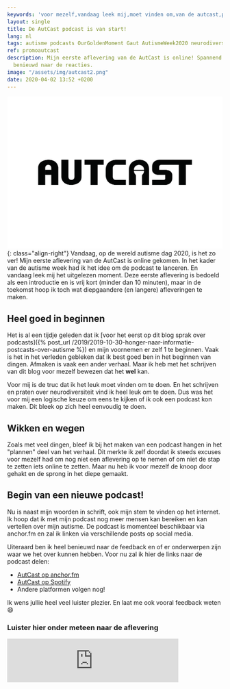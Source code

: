 ```yaml
---
keywords: 'voor mezelf,vandaag leek mij,moet vinden om,van de autcast,platformen volgen nog'
layout: single
title: De AutCast podcast is van start!
lang: nl
tags: autisme podcasts OurGoldenMoment Gaut AutismeWeek2020 neurodiversiteit
ref: promoautcast
description: Mijn eerste aflevering van de AutCast is online! Spannend! Ik ben heel
  benieuwd naar de reacties.
image: "/assets/img/autcast2.png"
date: 2020-04-02 13:52 +0200
---
```

![AutCast logo](/assets/img/autcast2.png){: class="align-right"}
Vandaag, op de wereld autisme dag 2020, is het zo ver! Mijn eerste aflevering van de AutCast is online gekomen. In het kader van de autisme week had ik het idee om de podcast te lanceren. En vandaag leek mij het uitgelezen moment. Deze eerste aflevering is bedoeld als een introductie en is vrij kort (minder dan 10 minuten), maar in de toekomst hoop ik toch wat diepgaandere (en langere) afleveringen te maken.

## Heel goed in beginnen

Het is al een tijdje geleden dat ik [voor het eerst op dit blog sprak over podcasts]({% post_url /2019/2019-10-30-honger-naar-informatie-postcasts-over-autisme %}) en mijn voornemen er zelf 1 te beginnen. Vaak is het in het verleden gebleken dat ik best goed ben in het beginnen van dingen. Afmaken is vaak een ander verhaal. Maar ik heb met het schrijven van dit blog voor mezelf bewezen dat het **wel** kan.

Voor mij is de truc dat ik het leuk moet vinden om te doen. En het schrijven en praten over neurodiversiteit vind ik heel leuk om te doen. Dus was het voor mij een logische keuze om eens te kijken of ik ook een podcast kon maken. Dit bleek op zich heel eenvoudig te doen.

## Wikken en wegen
Zoals met veel dingen, bleef ik bij het maken van een podcast hangen in het "plannen" deel van het verhaal. Dit merkte ik zelf doordat ik steeds excuses voor mezelf had om nog niet een aflevering op te nemen of om niet de stap te zetten iets online te zetten. Maar nu heb ik voor mezelf de knoop door gehakt en de sprong in het diepe gemaakt.

## Begin van een nieuwe podcast!
Nu is naast mijn woorden in schrift, ook mijn stem te vinden op het internet. Ik hoop dat ik met mijn podcast nog meer mensen kan bereiken en kan vertellen over mijn autisme. De podcast is momenteel beschikbaar via anchor.fm en zal ik linken via verschillende posts op social media.

Uiteraard ben ik heel benieuwd naar de feedback en of er onderwerpen zijn waar we het over kunnen hebben. Voor nu zal ik hier de links naar de podcast delen:

- [AutCast op anchor.fm](https://anchor.fm/autcast)
- [AutCast op Spotify](https://open.spotify.com/show/2H6dT7TFrxSEmqV2Gtx1IE)
- Andere platformen volgen nog!

Ik wens jullie heel veel luister plezier. En laat me ook vooral feedback weten :smile:

### Luister hier onder meteen naar de aflevering

<iframe src="https://anchor.fm/autcast/embed" height="102px" width="400px" frameborder="0" scrolling="no"></iframe>

